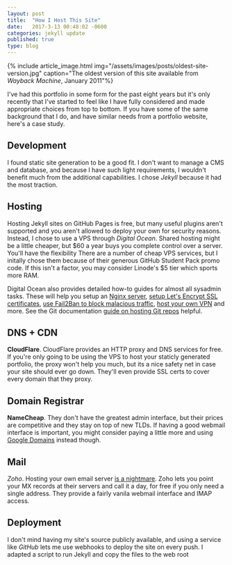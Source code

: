 ```yaml
---
layout: post
title:  "How I Host This Site"
date:   2017-3-13 00:48:02 -0600
categories: jekyll update
published: true
type: blog
---
```


{% include article_image.html img="/assets/images/posts/oldest-site-version.jpg"
    caption="The oldest version of this site available from <i>Wayback Machine</i>, January 2011"%}

I've had this portfolio in some form for the past eight years but it's only recently that I've started to feel like I have fully considered and made appropriate choices from top to bottom. If you have some of the same background that I do, and have similar needs from a portfolio website, here's a case study.

## Development

I found static site generation to be a good fit. I don't want to manage a CMS and database, and because I have such light requirements, I wouldn't benefit much from the additional capabilities. I chose *Jekyll* because it had the most traction.

## Hosting

Hosting Jekyll sites on GitHub Pages is free, but many useful plugins aren't supported and you aren't allowed to deploy your own for security reasons. Instead, I chose to use a VPS through *Digital Ocean*. Shared hosting might be a little cheaper, but $60 a year buys you complete control over a server. You'll have the flexibility There are a number of cheap VPS services, but I initally chose them because of their generous GitHub Student Pack promo code. If this isn't a factor, you may consider Linode's $5 tier which sports more RAM.

Digital Ocean also provides detailed how-to guides for almost all sysadmin tasks. These will help you setup an [Nginx server](), [setup Let's Encrypt SSL certificates](), [use Fail2Ban to block malacious traffic](), [host your own VPN]() and more. See the Git documentation [guide on hosting Git repos](https://git-scm.com/book/en/v2/Git-on-the-Server-Setting-Up-the-Server) helpful.

## DNS + CDN

**CloudFlare**. CloudFlare provides an HTTP proxy and DNS services for free. If you're only going to be using the VPS to host your staticly generated portfolio, the proxy won't help you much, but its a nice safety net in case your site should ever go down. They'll even provide SSL certs to cover every domain that they proxy.

## Domain Registrar

**NameCheap**. They don't have the greatest admin interface, but their prices are competitive and they stay on top of new TLDs. If having a good webmail interface is important, you might consider paying a little more and using [Google Domains]() instead though.

## Mail

*Zoho*. Hosting your own email server [is a nightmare](). Zoho lets you point your MX records at their servers and call it a day, for free if you only need a single address. They provide a fairly vanila webmail interface and IMAP access.

## Deployment

I don't mind having my site's source publicly available, and using a service like *GitHub* lets me use webhooks to deploy the site on every push. I adapted a script to run Jekyll and copy the files to the web root
